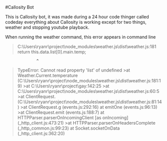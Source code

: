#Callosity Bot

This is Callosity bot, it was made during a 24 hour code thinger called codeday  everything about Callosity is working except for two things, weather and stopping youtube playback.


When running the weather command, this error appears in command line 

>C:\Users\ryanr\project\node_modules\weather.js\dist\weather.js:181
 > return this.data.list[0].main.temp;
 
                  ^

>TypeError: Cannot read property 'list' of undefined
    >at Weather.Current.temperature (C:\Users\ryanr\project\node_modules\weather.js\dist\weather.js:181:19)
    >at C:\Users\ryanr\project\gay:142:25
    >at C:\Users\ryanr\project\node_modules\weather.js\dist\weather.js:60:5
    >at ClientRequest.<anonymous> (C:\Users\ryanr\project\node_modules\weather.js\dist\weather.js:81:14)
    >at ClientRequest.g (events.js:292:16)
   > at emitOne (events.js:96:13)
    >at ClientRequest.emit (events.js:188:7)
   > at HTTPParser.parserOnIncomingClient [as onIncoming] (_http_client.js:473:21)
    >at HTTPParser.parserOnHeadersComplete (_http_common.js:99:23)
   > at Socket.socketOnData (_http_client.js:362:20)

